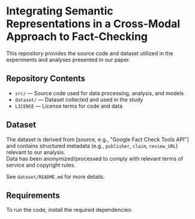 # Integrating Semantic Representations in a Cross-Modal Approach to Fact-Checking

This repository provides the source code and dataset utilized in the experiments and analyses presented in our paper.

## Repository Contents

- `src/` — Source code used for data processing, analysis, and models  
- `dataset/` — Dataset collected and used in the study
- `LICENSE` — License terms for code and data

## Dataset

The dataset is derived from [source, e.g., "Google Fact Check Tools API"] and contains structured metadata (e.g., `publisher`, `claim`, `review_URL`) relevant to our analysis.  
Data has been anonymized/processed to comply with relevant terms of service and copyright rules.

See `dataset/README.md` for more details.

## Requirements

To run the code, install the required dependencies:

